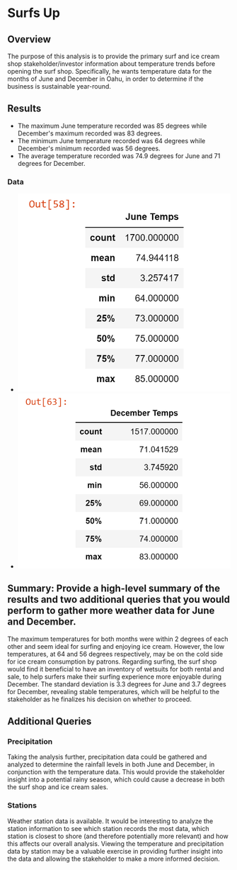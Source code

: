 # Surfs Up
## Overview
The purpose of this analysis is to provide the primary surf and ice cream shop stakeholder/investor information about temperature trends before opening the surf shop. Specifically, he wants temperature data for the months of June and December in Oahu, in order to determine if the business is sustainable year-round.

## Results
 - The maximum June temperature recorded was 85 degrees while December's maximum recorded was 83 degrees.
 - The minimum June temperature recorded was 64 degrees while December's minimum recorded was 56 degrees.
 - The average temperature recorded was 74.9 degrees for June and 71 degrees for December.
### Data 
 - ![June Temps"](./June_Temps.png)
 - ![December Temps](/December_Temps.png)

## Summary: Provide a high-level summary of the results and two additional queries that you would perform to gather more weather data for June and December.
The maximum temperatures for both months were within 2 degrees of each other and seem ideal for surfing and enjoying ice cream. However, the low temperatures, at 64 and 56 degrees respectively, may be on the cold side for ice cream consumption by patrons.  Regarding surfing, the surf shop would find it beneficial to have an inventory of wetsuits for both rental and sale, to help surfers make their surfing experience more enjoyable during December.  The standard deviation is 3.3 degrees for June and 3.7 degrees for December, revealing stable temperatures, which will be helpful to the stakeholder as he finalizes his decision on whether to proceed.

## Additional Queries
### Precipitation
Taking the analysis further, precipitation data could be gathered and analyzed to determine the rainfall levels in both June and December, in conjunction with the temperature data. This would provide the stakeholder insight into a potential rainy season, which could cause a decrease in both the surf shop and ice cream sales.
### Stations
Weather station data is available. It would be interesting to analyze the station information to see which station records the most data, which station is closest to shore (and therefore potentially more relevant) and how this affects our overall analysis.  Viewing the temperature and precipitation data by station may be a valuable exercise in providing further insight into the data and allowing the stakeholder to make a more informed decision.
